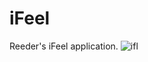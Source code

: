 # iFeel
Reeder's iFeel application.
![ifl](https://user-images.githubusercontent.com/73984477/230645429-45344795-3125-42f8-a886-57c459638663.png)
